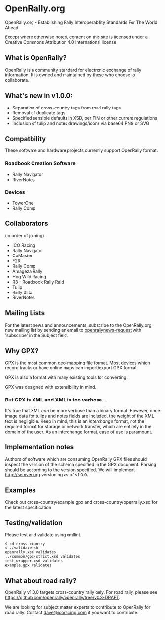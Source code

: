 # OpenRally.org
OpenRally.org - Establishing Rally Interoperability Standards For The World Ahead

Except where otherwise noted, content on this site is licensed under a Creative Commons Attribution 4.0 International license

## What is OpenRally?
OpenRally is a community standard for electronic exchange of rally information. It is owned and maintained by those who choose to collaborate.

## What's new in v1.0.0:
* Separation of cross-country tags from road rally tags
* Removal of duplicate tags
* Specified sensible defaults in XSD, per FIM or other current regulations
* Inclusion of tulip and notes drawings/icons via base64 PNG or SVG

## Compatbility
These software and hardware projects currently support OpenRally format.

### Roadbook Creation Software
* Rally Navigator
* RiverNotes

### Devices
* TowerOne
* Rally Comp

## Collaborators
(in order of joining)
* ICO Racing
* Rally Navigator
* CoMaster
* F2R
* Rally Comp
* Amageza Rally
* Hog Wild Racing
* R3 - Roadbook Rally Raid
* Tulip
* Rally Blitz
* RiverNotes

## Mailing Lists
For the latest news and announcements, subscribe to the OpenRally.org new mailing list by sending an email to [openrallynews-request](mailto:openrallynews-request@freelists.org?subject=subscribe) with 'subscribe' in the Subject field.

## Why GPX?
GPX is the most common geo-mapping file format. Most devices which record tracks or have online maps can import/export GPX format.

GPX is also a format with many existing tools for converting.

GPX was designed with extensibility in mind.

### But GPX is XML and XML is too verbose...
It's true that XML *can* be more verbose than a binary format. However, once image data for tulips and notes fields are included, the weight of the XML text is negligible. Keep in mind, this is an *interchange* format, not the required format for storage or network transfer, which are entirely in the domain of the user. As an interchange format, ease of use is paramount.

## Implementation notes
Authors of software which are consuming OpenRally GPX files should inspect the version of the schema specified in the GPX document. Parsing should be according to the version specified. We will implement http://semver.org versioning as of v1.0.0.

## Examples
Check out cross-country/example.gpx and cross-country/openrally.xsd for the latest specification

## Testing/validation
Please test and validate using xmllint.

```
$ cd cross-country
$ ./validate.sh
openrally.xsd validates
../common/gpx-strict.xsd validates
test_wrapper.xsd validates
example.gpx validates
```

## What about road rally?
OpenRally v1.0.0 targets cross-country rally only. For road rally, please see https://github.com/openrally/openrally/tree/v0.3-DRAFT. 

We are looking for subject matter experts to contribute to OpenRally for road rally. Contact dave@icoracing.com if you want to contribute.